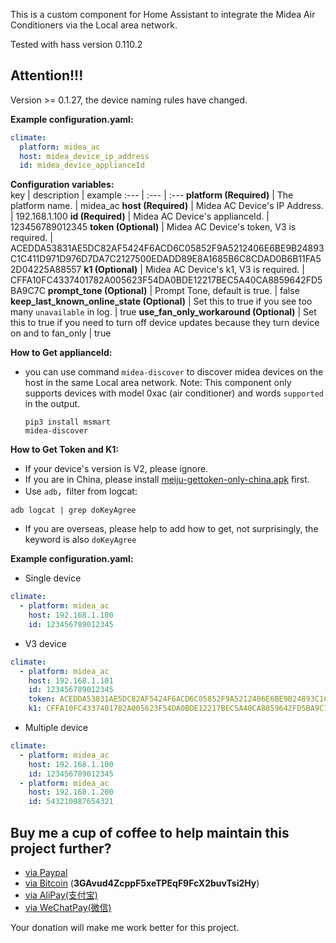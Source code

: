 This is a custom component for Home Assistant to integrate the Midea Air Conditioners via the Local area network.

Tested with hass version 0.110.2

## Attention!!!
Version >= 0.1.27, the device naming rules have changed.

**Example configuration.yaml:**

```yaml
climate:
  platform: midea_ac
  host: midea_device_ip_address
  id: midea_device_applianceId
```

**Configuration variables:**  
key | description | example 
:--- | :--- | :---
**platform (Required)** | The platform name. | midea_ac
**host (Required)** | Midea AC Device's IP Address. | 192.168.1.100
**id (Required)** | Midea AC Device's applianceId. | 123456789012345
**token (Optional)** | Midea AC Device's token, V3 is required. | ACEDDA53831AE5DC82AF5424F6ACD6C05852F9A5212406E6BE9B24893C1C411D971D976D7DA7C2127500EDADD89E8A1685B6C8CDAD0B6B11FA52D04225A88557
**k1 (Optional)** | Midea AC Device's k1, V3 is required. | CFFA10FC4337401782A005623F54DA0BDE12217BEC5A40CA8859642FD5BA9C7C
**prompt_tone (Optional)** | Prompt Tone, default is true. | false
**keep_last_known_online_state (Optional)** | Set this to true if you see too many  `unavailable` in log. | true
**use_fan_only_workaround (Optional)** | Set this to true if you need to turn off device updates because they turn device on and to fan_only | true

**How to Get applianceId:**

- you can use command ```midea-discover``` to discover midea devices on the host in the same Local area network. Note: This component only supports devices with model 0xac (air conditioner) and words ```supported``` in the output.
    ```shell
    pip3 install msmart
    midea-discover
    ```

**How to Get Token and K1:**
- If your device's version is V2, please ignore.
- If you are in China, please install [meiju-gettoken-only-china.apk](https://media.githubusercontent.com/media/mac-zhou/LFS/main/meiju-gettoken-only-china.apk) first.
- Use ```adb```，filter from logcat:
```shell
adb logcat | grep doKeyAgree
```
- If you are overseas, please help to add how to get, not surprisingly, the keyword is also `doKeyAgree`

**Example configuration.yaml:**
* Single device
```yaml
climate:
  - platform: midea_ac
    host: 192.168.1.100
    id: 123456789012345
```
* V3 device
```yaml
climate:
  - platform: midea_ac
    host: 192.168.1.101
    id: 123456789012345
    token: ACEDDA53831AE5DC82AF5424F6ACD6C05852F9A5212406E6BE9B24893C1C411D971D976D7DA7C2127500EDADD89E8A1685B6C8CDAD0B6B11FA52D04225A88557
    k1: CFFA10FC4337401782A005623F54DA0BDE12217BEC5A40CA8859642FD5BA9C7C
```
* Multiple device
```yaml
climate:
  - platform: midea_ac
    host: 192.168.1.100
    id: 123456789012345
  - platform: midea_ac
    host: 192.168.1.200
    id: 543210987654321
```

## Buy me a cup of coffee to help maintain this project further?

- [via Paypal](https://www.paypal.me/himaczhou)
- [via Bitcoin](bitcoin:3GAvud4ZcppF5xeTPEqF9FcX2buvTsi2Hy) (**3GAvud4ZcppF5xeTPEqF9FcX2buvTsi2Hy**)
- [via AliPay(支付宝)](https://i.loli.net/2020/05/08/nNSTAPUGDgX2sBe.png)
- [via WeChatPay(微信)](https://i.loli.net/2020/05/08/ouj6SdnVirDzRw9.jpg)

Your donation will make me work better for this project.